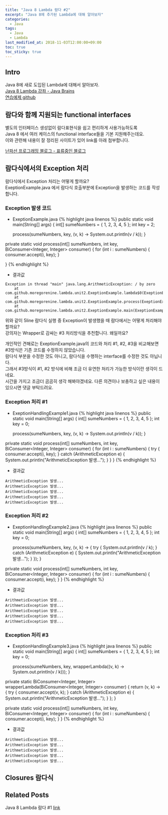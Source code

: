 ```yaml
---
title: "Java 8 Lambda 람다 #2"
excerpt: "Java 8에 추가된 Lambda에 대해 알아보자"
categories: 
  - Java
tags: 
  - Java
  - Lambda
last_modified_at: 2018-11-03T12:00:00+09:00
toc: true
toc_sticky: true
---
```


## Intro
Java 8에 새로 도입된 Lambda에 대해서 알아보자.  
[Java 8 Lambda 강좌 - Java Brains](https://javabrains.io/courses/java_lambdabasics/ "Java 8 Lambda 강좌 Link")  
[연습예제 github](https://github.com/moregorenine/study/tree/master/core-java/ "연습예제 github Link")

## 람다와 함께 지원되는 functional interfaces
별도의 인터페이스 생성없이 람다표현식을 쉽고 편리하게 사용가능하도록   
Java 8 에서 여러 케이스의 functional interface들을 기본 지원해주는데요.  
이와 관련해 내용이 잘 정리된 사이트가 있어 link를 아래 첨부합니다.  

[난파선 프로그래밍 블로그 - 표류중인 블로그](http://napasun-programming.tistory.com/25 "자바에서 제공하는 함수형 인터페이스")  

## 람다식에서의 Exception 처리
람다식에서 Exception 처리는 어떻게 할까요?  
ExeptionExample.java 에서 람다식 호출부분에 Exception을 발생하는 코드를 작성합니다.

### Exception 발생 코드
- ExeptionExample.java
{% highlight java linenos %}
public static void main(String[] args) {
	int[] sumeNumbers = { 1, 2, 3, 4, 5 };
	int key = 2;

	process(sumeNumbers, key, (v, k) -> System.out.println(v / k));
}

private static void process(int[] sumeNumbers, int key, BiConsumer<Integer, Integer> consumer) {
	for (int i : sumeNumbers) {
		consumer.accept(i, key);
	}

}
{% endhighlight %}
- 결과값
```
Exception in thread "main" java.lang.ArithmeticException: / by zero
	at com.github.moregorenine.lambda.unit2.ExeptionExample.lambda$0(ExeptionExample.java:11)
	at com.github.moregorenine.lambda.unit2.ExeptionExample.process(ExeptionExample.java:16)
	at com.github.moregorenine.lambda.unit2.ExeptionExample.main(ExeptionExample.java:11)
```

위와 같이 5line 람다식 실행 중 Exception이 발생했을 때 람다에서는 어떻게 처리해야 할까요?  
강의자는 Wrapper로 감싸는 #3 처리방식을 추천합니다. 왜일까요?  

개인적인 견해로는 ExeptionExample.java의 코드와 처리 #1, #2, #3을 비교해보면  #3방식은 기존 코드를 수정하지 않았습니다.  
람다식 부분을 수정한 것도 아니고, 람다식을 수행하는 interface를 수정한 것도 아닙니다.  
그래서 #3방식이 #1, #2 방식에 비해 조금 더 유연한 처리가 가능한 방식이란 생각이 드네요.  
시간을 가지고 조금더 곰곰히  생각 해봐야겠네요. 다른 의견이나 보충하고 싶은 내용이 있으시면 댓글 부탁드려요.  

### Exception 처리 #1
- ExeptionHandlingExample1.java
{% highlight java linenos %}
public static void main(String[] args) {
	int[] sumeNumbers = { 1, 2, 3, 4, 5 };
	int key = 0;

	process(sumeNumbers, key, (v, k) -> System.out.println(v / k));
}

private static void process(int[] sumeNumbers, int key, BiConsumer<Integer, Integer> consumer) {
	for (int i : sumeNumbers) {
		try {
			consumer.accept(i, key);
		} catch (ArithmeticException e) {
			System.out.println("ArithmeticException 발생...");
		}
	}
}
{% endhighlight %}
- 결과값
```
ArithmeticException 발생...
ArithmeticException 발생...
ArithmeticException 발생...
ArithmeticException 발생...
ArithmeticException 발생...
```

### Exception 처리 #2
- ExeptionHandlingExample2.java
{% highlight java linenos %}
public static void main(String[] args) {
	int[] sumeNumbers = { 1, 2, 3, 4, 5 };
	int key = 0;

	process(sumeNumbers, key, (v, k) -> {
		try {
			System.out.println(v / k);
		} catch (ArithmeticException e) {
			System.out.println("ArithmeticException 발생...");
		}
	});
}

private static void process(int[] sumeNumbers, int key, BiConsumer<Integer, Integer> consumer) {
	for (int i : sumeNumbers) {
		consumer.accept(i, key);
	}
}
{% endhighlight %}
- 결과값
```
ArithmeticException 발생...
ArithmeticException 발생...
ArithmeticException 발생...
ArithmeticException 발생...
ArithmeticException 발생...
```

### Exception 처리 #3
- ExeptionHandlingExample3.java
{% highlight java linenos %}
public static void main(String[] args) {
	int[] sumeNumbers = { 1, 2, 3, 4, 5 };
	int key = 0;

	process(sumeNumbers, key, wrapperLambda((v, k) -> System.out.println(v / k)));
}

private static BiConsumer<Integer, Integer> wrapperLambda(BiConsumer<Integer, Integer> consumer) {
	return (v, k) -> {
		try {
			consumer.accept(v, k);
		} catch (ArithmeticException e) {
			System.out.println("ArithmeticException 발생...");
		}
	};
}

private static void process(int[] sumeNumbers, int key, BiConsumer<Integer, Integer> consumer) {
	for (int i : sumeNumbers) {
		consumer.accept(i, key);
	}
}
{% endhighlight %}
- 결과값
```
ArithmeticException 발생...
ArithmeticException 발생...
ArithmeticException 발생...
ArithmeticException 발생...
ArithmeticException 발생...
```

## Closures 람다식

## Related Posts
Java 8 Lambda 람다 #1 [link](https://moregorenine.github.io/java/lambda-1/ "Java 8 Lambda 람다 #1")
